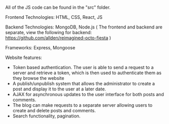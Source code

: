 All of the JS code can be found in the "src" folder. 

Frontend Technologies: HTML, CSS, React, JS

Backend Technologies: MongoDB, Node.js ( The frontend and backend are separate, view the following for backend: https://github.com/allden/reimagined-octo-fiesta )

Frameworks: Express, Mongoose

Website features:
- Token based authentication. The user is able to send a request to a server and retrieve a token, which is then used to authenticate them as they browse the website
- A publish/unpublish system that allows the administrator to create a post and display it to the user at a later date.
- AJAX for asynchronous updates to the user interface for both posts and comments.
- The blog can make requests to a separate server allowing users to create and delete posts and comments.
- Search functionality, pagination.
